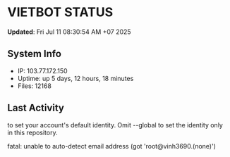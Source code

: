 # VIETBOT STATUS
**Updated**: Fri Jul 11 08:30:54 AM +07 2025

## System Info
- IP: 103.77.172.150
- Uptime: up 5 days, 12 hours, 18 minutes
- Files: 12168

## Last Activity

to set your account's default identity.
Omit --global to set the identity only in this repository.

fatal: unable to auto-detect email address (got 'root@vinh3690.(none)')

